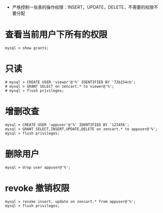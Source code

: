 
- 严格控制一张表的操作权限：INSERT，UPDATE，DELETE，不需要的权限不要分配

# 查看当前用户下所有的权限

```
mysql > show grants;
```

# 只读
```
# mysql > CREATE USER 'viewer'@'%' IDENTIFIED BY '72b154cb';
# mysql > GRANT SELECT on zencart.* to viewer@'%';
# mysql > flush privileges;
```


# 增删改查
```
mysql > CREATE USER 'appuser'@'%' IDENTIFIED BY '123456';
mysql > GRANT SELECT,INSERT,UPDATE,DELETE on zencart.* to appuser@'%';
mysql > flush privileges;
```


# 删除用户
```
mysql > drop user appuser@'%';
```

# revoke 撤销权限

```
mysql > revoke insert, update on zencart.* from appuser@'%';
mysql > flush privileges;
```
